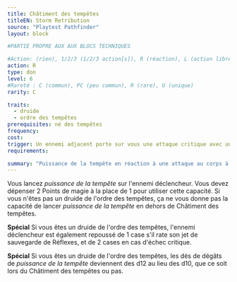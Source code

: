 ```yaml
---
title: Châtiment des tempêtes
titleEN: Storm Retribution
source: "Playtest Pathfinder"
layout: block

#PARTIE PROPRE AUX AUX BLOCS TECHNIQUES

#Action: (rien), 1/2/3 (1/2/3 action[s]), R (réaction), L (action libre)
action: R
type: don
level: 6
#Rareté : C (commun), PC (peu commun), R (rare), U (unique)
rarity: C

traits:
  - druide
  - ordre des tempêtes
prerequisites: né des tempêtes
frequency: 
cost:
trigger: Un ennemi adjacent porte sur vous une attaque critique avec une arme de corps à corps
requirements: 

summary: "Puissance de la tempête en réaction à une attaque au corps à corps / ordre : repousse et d12 de dégâts."
---
```


Vous lancez *puissance de la tempête* sur l'ennemi déclencheur. Vous devez dépenser 2 Points de magie à la place de 1 pour utiliser cette capacité. Si vous n'êtes pas un druide de l'ordre des tempêtes, ça ne vous donne pas la capacité de lancer *puissance de la tempête* en dehors de Châtiment des tempêtes.

**Spécial** Si vous êtes un druide de l'ordre des tempêtes, l'ennemi déclencheur est également repoussé de 1 case s'il rate son jet de sauvegarde de Réflexes, et de 2 cases en cas d'échec critique.

**Spécial** Si vous êtes un druide de l'ordre des tempêtes, les dés de dégâts de *puissance de la tempête* deviennent des d12 au lieu des d10, que ce soit lors du Châtiment des tempêtes ou pas.
